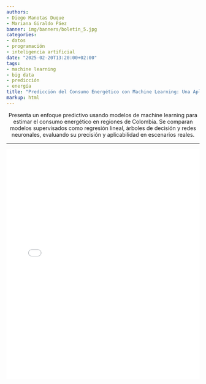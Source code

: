 ```yaml
---
authors:
- Diego Manotas Duque
- Mariana Giraldo Páez
banner: img/banners/boletin_5.jpg
categories:
- datos
- programación
- inteligencia artificial
date: "2025-02-20T13:20:00+02:00"
tags:
- machine learning
- big data
- predicción
- energía
title: "Predicción del Consumo Energético con Machine Learning: Una Aplicación en Colombia"
markup: html
---
```


<div style="text-align: center;">

Presenta un enfoque predictivo usando modelos de machine learning para estimar el consumo energético en regiones de Colombia. Se comparan modelos supervisados como regresión lineal, árboles de decisión y redes neuronales, evaluando su precisión y aplicabilidad en escenarios reales.

</div>

<hr>

<!--more-->

<iframe src="/hugo-universal-theme/files/boletin_1.pdf#zoom=80" width="100%" height="600px" style="border: none;"></iframe>


